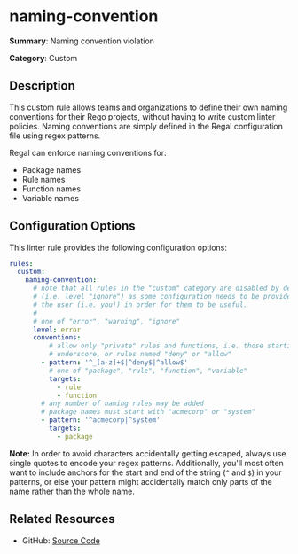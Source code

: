 # naming-convention

**Summary**: Naming convention violation

**Category**: Custom

## Description

This custom rule allows teams and organizations to define their own naming conventions for their Rego projects, without
having to write custom linter policies. Naming conventions are simply defined in the Regal configuration file using
regex patterns.

Regal can enforce naming conventions for:

- Package names
- Rule names
- Function names
- Variable names

## Configuration Options

This linter rule provides the following configuration options:

```yaml
rules:
  custom:
    naming-convention:
      # note that all rules in the "custom" category are disabled by default
      # (i.e. level "ignore") as some configuration needs to be provided by
      # the user (i.e. you!) in order for them to be useful.
      #
      # one of "error", "warning", "ignore"
      level: error
      conventions:
          # allow only "private" rules and functions, i.e. those starting with
          # underscore, or rules named "deny" or "allow"
        - pattern: '^_[a-z]+$|^deny$|^allow$'
          # one of "package", "rule", "function", "variable"
          targets:
            - rule
            - function
        # any number of naming rules may be added
        # package names must start with "acmecorp" or "system"
        - pattern: '^acmecorp|^system'
          targets:
            - package
```

**Note:** In order to avoid characters accidentally getting escaped, always use single quotes to encode your regex
patterns. Additionally, you'll most often want to include anchors for the start and end of the string (`^` and `$`) in
your patterns, or else your pattern might accidentally match only parts of the name rather than the whole name.

## Related Resources

- GitHub: [Source Code](https://github.com/open-policy-agent/regal/blob/main/bundle/regal/rules/custom/naming-convention/naming_convention.rego)
